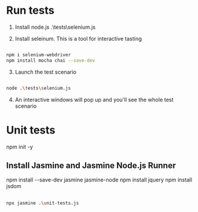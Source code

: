 # Run tests

1) Install node.js .\tests\selenium.js

2) Install seleinum. This is a tool for interactive tasting

```bash

npm i selenium-webdriver
npm install mocha chai --save-dev

```

3) Launch the test scenario

```bash

node .\tests\selenium.js 

```

4) An interactive windows will pop up and you'll see the whole test scenario

# Unit tests
npm init -y
## Install Jasmine and Jasmine Node.js Runner
npm install --save-dev jasmine jasmine-node
npm install jquery
npm install jsdom
##
```bash
npx jasmine .\unit-tests.js
```

